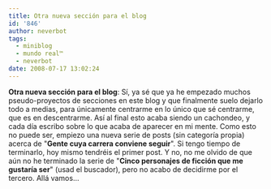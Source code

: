 ```yaml
---
title: Otra nueva sección para el blog
id: '846'
author: neverbot
tags:
  - miniblog
  - mundo real™
  - neverbot
date: 2008-07-17 13:02:24
---
```


**Otra nueva sección para el blog**: Sí, ya sé que ya he empezado muchos pseudo-proyectos de secciones en este blog y que finalmente suelo dejarlo todo a medias, para únicamente centrarme en lo único que sé centrarme, que es en descentrarme. Así al final esto acaba siendo un cachondeo, y cada día escribo sobre lo que acaba de aparecer en mi mente. Como esto no puede ser, empiezo una nueva serie de posts (sin categoría propia) acerca de "**Gente cuya carrera conviene seguir**". Si tengo tiempo de terminarlo, hoy mismo tendréis el primer post. Y no, no me olvido de que aún no he terminado la serie de "**Cinco personajes de ficción que me gustaría ser**" (usad el buscador), pero no acabo de decidirme por el tercero. Allá vamos...
